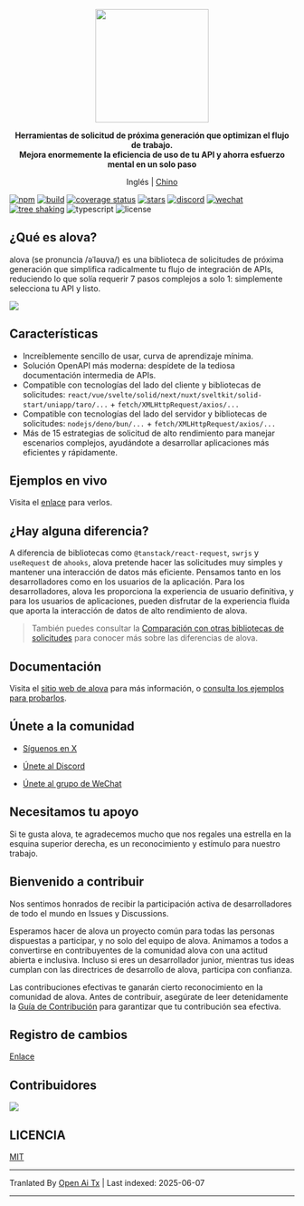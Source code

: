 <p align="center">
<img width="200px" src="https://alova.js.org/img/logo-text-vertical.svg" />
</p>

<p align="center"><b>Herramientas de solicitud de próxima generación que optimizan el flujo de trabajo.<br />Mejora enormemente la eficiencia de uso de tu API y ahorra esfuerzo mental en un solo paso</b></p>

<p align="center">Inglés | <a href="./README.zh-CN.md">Chino</a></p>

[![npm](https://img.shields.io/npm/v/alova)](https://www.npmjs.com/package/alova)
[![build](https://github.com/alovajs/alova/actions/workflows/release.yml/badge.svg?branch=main)](https://github.com/alovajs/alova/actions/workflows/release.yml)
[![coverage status](https://coveralls.io/repos/github/alovajs/alova/badge.svg?branch=main)](https://coveralls.io/github/alovajs/alova?branch=main)
[![stars](https://img.shields.io/github/stars/alovajs/alova?style=social)](https://github.com/alovajs/alova)
[![discord](https://img.shields.io/badge/chat-Discord-515ff1)](https://discord.gg/S47QGJgkVb)
[![wechat](https://img.shields.io/badge/chat_with_CH-Wechat-07c160)](https://alova.js.org/img/wechat_qrcode.jpg)
[![tree shaking](https://badgen.net/bundlephobia/tree-shaking/alova)](https://bundlephobia.com/package/alova)
![typescript](https://badgen.net/badge/icon/typescript?icon=typescript&label)
![license](https://img.shields.io/badge/license-MIT-blue.svg)

## ¿Qué es alova?

alova (se pronuncia /əˈləʊva/) es una biblioteca de solicitudes de próxima generación que simplifica radicalmente tu flujo de integración de APIs, reduciendo lo que solía requerir 7 pasos complejos a solo 1: simplemente selecciona tu API y listo.

![](https://alova.js.org/img/overview_flow_en.png)

## Características

- Increíblemente sencillo de usar, curva de aprendizaje mínima.
- Solución OpenAPI más moderna: despídete de la tediosa documentación intermedia de APIs.
- Compatible con tecnologías del lado del cliente y bibliotecas de solicitudes: `react/vue/svelte/solid/next/nuxt/sveltkit/solid-start/uniapp/taro/...` + `fetch/XMLHttpRequest/axios/...`
- Compatible con tecnologías del lado del servidor y bibliotecas de solicitudes: `nodejs/deno/bun/...` + `fetch/XMLHttpRequest/axios/...`
- Más de 15 estrategias de solicitud de alto rendimiento para manejar escenarios complejos, ayudándote a desarrollar aplicaciones más eficientes y rápidamente.

## Ejemplos en vivo

Visita el [enlace](https://alova.js.org/examples) para verlos.

## ¿Hay alguna diferencia?

A diferencia de bibliotecas como `@tanstack/react-request`, `swrjs` y `useRequest` de `ahooks`, alova pretende hacer las solicitudes muy simples y mantener una interacción de datos más eficiente. Pensamos tanto en los desarrolladores como en los usuarios de la aplicación. Para los desarrolladores, alova les proporciona la experiencia de usuario definitiva, y para los usuarios de aplicaciones, pueden disfrutar de la experiencia fluida que aporta la interacción de datos de alto rendimiento de alova.

> También puedes consultar la [Comparación con otras bibliotecas de solicitudes](https://alova.js.org/about/comparison) para conocer más sobre las diferencias de alova.

## Documentación

Visita el [sitio web de alova](https://alova.js.org) para más información, o [consulta los ejemplos para probarlos](https://alova.js.org/category/examples).

## Únete a la comunidad

- [Síguenos en X](https://x.com/alovajs)

- [Únete al Discord](https://discord.gg/S47QGJgkVb)

- [Únete al grupo de WeChat](https://alova.js.org/img/wechat_qrcode.jpg)

## Necesitamos tu apoyo

Si te gusta alova, te agradecemos mucho que nos regales una estrella en la esquina superior derecha, es un reconocimiento y estímulo para nuestro trabajo.

## Bienvenido a contribuir

Nos sentimos honrados de recibir la participación activa de desarrolladores de todo el mundo en Issues y Discussions.

Esperamos hacer de alova un proyecto común para todas las personas dispuestas a participar, y no solo del equipo de alova. Animamos a todos a convertirse en contribuyentes de la comunidad alova con una actitud abierta e inclusiva. Incluso si eres un desarrollador junior, mientras tus ideas cumplan con las directrices de desarrollo de alova, participa con confianza.

Las contribuciones efectivas te ganarán cierto reconocimiento en la comunidad de alova. Antes de contribuir, asegúrate de leer detenidamente la [Guía de Contribución](https://raw.githubusercontent.com/alovajs/alova/main/CONTRIBUTING.zh-CN.md) para garantizar que tu contribución sea efectiva.

## Registro de cambios

[Enlace](https://github.com/alovajs/alova/releases)

## Contribuidores

<a href="https://github.com/alovajs/alova/graphs/contributors">
<img src="https://contrib.rocks/image?repo=alovajs/alova&max=30&columns=10" />
</a>

## LICENCIA

[MIT](https://en.wikipedia.org/wiki/MIT_License)


---

Tranlated By [Open Ai Tx](https://github.com/OpenAiTx/OpenAiTx) | Last indexed: 2025-06-07

---